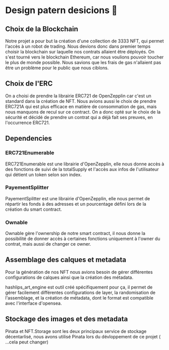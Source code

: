 # Design patern desicions 	:bookmark_tabs:
 
## Choix de la Blockchain
 
Notre projet a pour but la création d'une collection de 3333 NFT, qui permet l'accès à un robot de trading.
Nous devions donc dans premier temps choisir la blockchain sur laquelle nos contrats allaient être déployés.
On s'est tourné vers le blockchain Ethereum, car nous voulions pouvoir toucher le plus de monde possible. Nous savions que les frais de gas n'allaient pas être un problème pour le public que nous ciblons.
 
## Choix de l'ERC
 
On a choisi de prendre la librairie ERC721 de OpenZepplin car c'est un standard dans la création de NFT.
Nous avions aussi le choix de prendre ERC721A qui est plus efficace en matière de consommation de gas, mais nous manquons de recul sur ce contract.
On a donc opté sur le choix de la sécurité et décidé de prendre un contrat qui a déjà fait ses preuves, en l'occurrence ERC721.
 
## Dependencies
 
### ERC721Enumerable
 
ERC721Enumerable est une librairie d'OpenZepplin, elle nous donne accès à des fonctions de suivi de la totalSupply et l'accès aux infos de l'utilisateur qui détient un token selon son index.
### PayementSplitter 
 
PayementSplitter  est une librairie d'OpenZepplin, elle nous permet de répartir les fonds à des adresses et un pourcentage défini lors de la création du smart contract.
 
### Ownable
 
Ownable gère l'ownership de notre smart contract, il nous donne la possibilité de donner accès à certaines fonctions uniquement à l'owner du contrat, mais aussi de changer ce owner.
 
## Assemblage des calques et metadata
 
Pour la génération de nos NFT nous avions besoin de gérer différentes configurations de calques  ainsi que la création des métadata.
 
hashlips_art_engine est outil créé spécifiquement pour ça, il permet de gérer facilement différentes configurations de layer, la randomisation de l'assemblage, et la création de métadata, dont le format est compatible avec l'interface d'opensea.

## Stockage des images et des metadata

Pinata et NFT.Storage sont les deux principaux service de stockage décentarlisé, nous avons utilisé Pinata lors du dévloppement de ce projet ( ...cela peut changer) 
